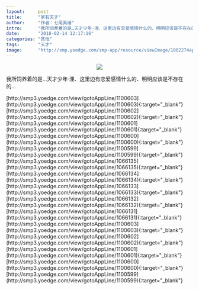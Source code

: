 ```yaml
---
layout:     post
title:      "家有天才"
author:     "作者：七尾美绪"
intro:      "我所饲养着的是…天才少年·浬、这里边有恋爱感情什么的、明明应该是不存在的…"
date:       "2018-02-14 12:17:16"
categories: "其他"
tags:       "天才"
image:      "http://smp.yoedge.com/smp-app/resource/viewImage/1002274appline.png"
---
```

<div style="text-align: center">
<p><img src="http://smp.yoedge.com/smp-app/resource/viewImage/1002274appline.png"/></p>
</div>
<p class="post-meta">
<span>我所饲养着的是…天才少年·浬、这里边有恋爱感情什么的、明明应该是不存在的…</span>
</p>
[http://smp3.yoedge.com/view/gotoAppLine/1100603](http://smp3.yoedge.com/view/gotoAppLine/1100603){:target="_blank"}
[http://smp3.yoedge.com/view/gotoAppLine/1100602](http://smp3.yoedge.com/view/gotoAppLine/1100602){:target="_blank"}
[http://smp3.yoedge.com/view/gotoAppLine/1100601](http://smp3.yoedge.com/view/gotoAppLine/1100601){:target="_blank"}
[http://smp3.yoedge.com/view/gotoAppLine/1100600](http://smp3.yoedge.com/view/gotoAppLine/1100600){:target="_blank"}
[http://smp3.yoedge.com/view/gotoAppLine/1100599](http://smp3.yoedge.com/view/gotoAppLine/1100599){:target="_blank"}
[http://smp3.yoedge.com/view/gotoAppLine/1066135](http://smp3.yoedge.com/view/gotoAppLine/1066135){:target="_blank"}
[http://smp3.yoedge.com/view/gotoAppLine/1066134](http://smp3.yoedge.com/view/gotoAppLine/1066134){:target="_blank"}
[http://smp3.yoedge.com/view/gotoAppLine/1066133](http://smp3.yoedge.com/view/gotoAppLine/1066133){:target="_blank"}
[http://smp3.yoedge.com/view/gotoAppLine/1066132](http://smp3.yoedge.com/view/gotoAppLine/1066132){:target="_blank"}
[http://smp3.yoedge.com/view/gotoAppLine/1066131](http://smp3.yoedge.com/view/gotoAppLine/1066131){:target="_blank"}
[http://smp3.yoedge.com/view/gotoAppLine/1100603](http://smp3.yoedge.com/view/gotoAppLine/1100603){:target="_blank"}
[http://smp3.yoedge.com/view/gotoAppLine/1100602](http://smp3.yoedge.com/view/gotoAppLine/1100602){:target="_blank"}
[http://smp3.yoedge.com/view/gotoAppLine/1100601](http://smp3.yoedge.com/view/gotoAppLine/1100601){:target="_blank"}
[http://smp3.yoedge.com/view/gotoAppLine/1100600](http://smp3.yoedge.com/view/gotoAppLine/1100600){:target="_blank"}
[http://smp3.yoedge.com/view/gotoAppLine/1100599](http://smp3.yoedge.com/view/gotoAppLine/1100599){:target="_blank"}


